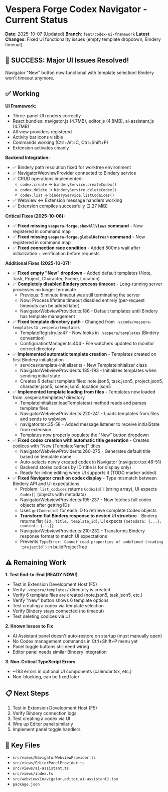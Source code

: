 # Vespera Forge Codex Navigator - Current Status

**Date**: 2025-10-07 (Updated)
**Branch**: `feat/codex-ui-framework`
**Latest Changes**: Fixed UI functionality issues (empty template dropdown, Bindery timeout)

## 🎉 SUCCESS: Major UI Issues Resolved!

Navigator "New" button now functional with template selection! Bindery won't timeout anymore.

## ✅ Working

**UI Framework:**
- Three-panel UI renders correctly
- React bundles: navigator.js (4.7MB), editor.js (4.8MB), ai-assistant.js (4.7MB)
- All view providers registered
- Activity bar icons visible
- Commands working (Ctrl+Alt+C, Ctrl+Shift+P)
- Extension activates cleanly

**Backend Integration:**
- ✅ Bindery path resolution fixed for worktree environment
- ✅ NavigatorWebviewProvider connected to Bindery service
- ✅ CRUD operations implemented:
  - `codex.create` → `binderyService.createCodex()`
  - `codex.delete` → `binderyService.deleteCodex()`
  - `codex.list` → `binderyService.listCodeices()`
- ✅ Webview ↔ Extension message handlers working
- ✅ Extension compiles successfully (2.27 MiB)

**Critical Fixes (2025-10-06):**
- ✅ **Fixed missing `vespera-forge.showAllViews` command** - Now registered in command map
- ✅ **Fixed missing `vespera-forge.globalRefresh` command** - Now registered in command map
- ✅ **Fixed connection race condition** - Added 500ms wait after initialization + verification before requests

**Additional Fixes (2025-10-07):**
- ✅ **Fixed empty "New" dropdown** - Added default templates (Note, Task, Project, Character, Scene, Location)
- ✅ **Completely disabled Bindery process timeout** - Long-running server processes no longer terminate
  - Previous: 5 minute timeout was still terminating the server
  - Now: Process lifetime timeout disabled entirely (per-request timeouts can be added later)
  - NavigatorWebviewProvider.ts:186 - Default templates until Bindery has template management
- ✅ **Fixed template directory path** - Changed from `.vscode/vespera-templates` to `.vespera/templates`
  - TemplateRegistry.ts:47 - Now looks in `.vespera/templates` (Bindery convention)
  - ConfigurationManager.ts:404 - File watchers updated to monitor correct directory
- ✅ **Implemented automatic template creation** - Templates created on first Bindery initialization
  - services/template-initializer.ts - New TemplateInitializer class
  - NavigatorWebviewProvider.ts:185-193 - Initializes templates when sending initial state
  - Creates 6 default template files: note.json5, task.json5, project.json5, character.json5, scene.json5, location.json5
- ✅ **Implemented template loading from files** - Templates now loaded from .vespera/templates/ directory
  - TemplateInitializer.loadTemplates() method reads and parses template files
  - NavigatorWebviewProvider.ts:220-241 - Loads templates from files and sends to webview
  - navigator.tsx:35-58 - Added message listener to receive initialState from extension
  - Templates now properly populate the "New" button dropdown
- ✅ **Fixed codex creation with automatic title generation** - Creates codices with "New [TemplateName]" titles
  - NavigatorWebviewProvider.ts:260-275 - Generates default title based on template name
  - Auto-selects newly created codex in Navigator (navigator.tsx:46-51)
  - Backend stores codices by ID (title is for display only)
  - Ready for inline editing when UI supports it (TODO marker added)
- ✅ **Fixed Navigator crash on codex display** - Type mismatch between Bindery API and UI expectations
  - Problem: `list_codices` returns `CodexId[]` (string array), UI expects `Codex[]` (objects with metadata)
  - NavigatorWebviewProvider.ts:195-237 - Now fetches full codex objects after getting IDs
  - Uses `getCodex(id)` for each ID to retrieve complete Codex objects
  - **Transform flat Bindery response to nested UI structure** - Bindery returns flat `{id, title, template_id}`, UI expects `{metadata: {...}, content: {...}}`
  - NavigatorWebviewProvider.ts:210-232 - Transforms Bindery response format to match UI expectations
  - Prevents `TypeError: Cannot read properties of undefined (reading 'projectId')` in buildProjectTree

## ⚠️ Remaining Work

**1. Test End-to-End (READY NOW!)**
- Test in Extension Development Host (F5)
- Verify `.vespera/templates/` directory is created
- Verify 6 template files are created (note.json5, task.json5, etc.)
- Verify "New" button shows 6 template options
- Test creating a codex via template selection
- Verify Bindery stays connected (no timeout)
- Test deleting codices via UI

**2. Known Issues to Fix**
- AI Assistant panel doesn't auto-restore on startup (must manually open)
- No Codex management commands in Ctrl+Shift+P menu yet
- Panel toggle buttons still need wiring
- Editor panel needs similar Bindery integration

**3. Non-Critical TypeScript Errors**
- ~183 errors in optional UI components (calendar.tsx, etc.)
- Non-blocking, can be fixed later

## 📋 Next Steps

1. Test in Extension Development Host (F5)
2. Verify Bindery connection logs
3. Test creating a codex via UI
4. Wire up Editor panel similarly
5. Implement panel toggle handlers

## 📁 Key Files

- `src/views/NavigatorWebviewProvider.ts`
- `src/views/EditorPanelProvider.ts`
- `src/views/ai-assistant.ts`
- `src/views/index.ts`
- `src/webview/{navigator,editor,ai-assistant}.tsx`
- `package.json`

